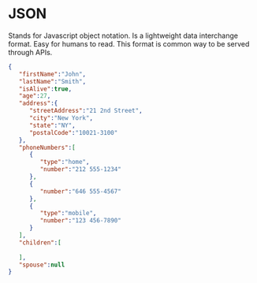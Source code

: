 # JSON

Stands for Javascript object notation. Is a lightweight data interchange format. Easy for humans to read. This format is common way to be served through APIs.

```json
{
   "firstName":"John",
   "lastName":"Smith",
   "isAlive":true,
   "age":27,
   "address":{
      "streetAddress":"21 2nd Street",
      "city":"New York",
      "state":"NY",
      "postalCode":"10021-3100"
   },
   "phoneNumbers":[
      {
         "type":"home",
         "number":"212 555-1234"
      },
      {
         "number":"646 555-4567"
      },
      {
         "type":"mobile",
         "number":"123 456-7890"
      }
   ],
   "children":[
      
   ],
   "spouse":null
}
```